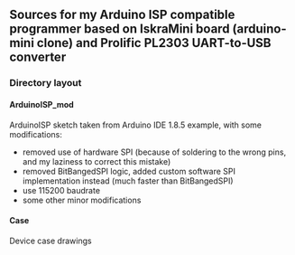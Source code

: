 ## Sources for my Arduino ISP compatible programmer based on IskraMini board (arduino-mini clone) and Prolific PL2303 UART-to-USB converter

### Directory layout

#### ArduinoISP_mod
ArduinoISP sketch taken from Arduino IDE 1.8.5 example, with some modifications:
 - removed use of hardware SPI (because of soldering to the wrong pins, and my laziness to correct this mistake)
 - removed BitBangedSPI logic, added custom software SPI implementation instead (much faster than BitBangedSPI)
 - use 115200 baudrate
 - some other minor modifications

#### Case
Device case drawings
